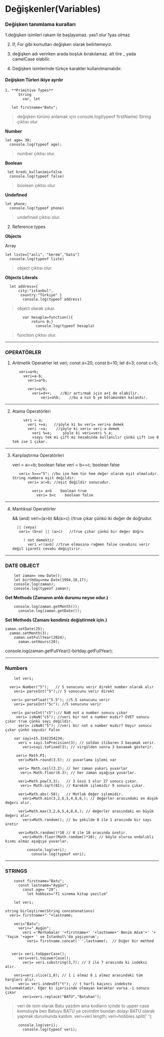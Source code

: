# Değişkenler(Variables)
### Değişken tanımlama kuralları


1.değişken isimleri rakam ile başlayamaz. yas1 olur 1yas olmaz

2. If, For gibi komutları değişken olarak belirtemeyiz.

3. değişken adı verirken arada boşluk bırakılamaz. alt tire _ yada camelCase olabilir.

4. Değişken isimlerinde türkçe karakter kullanılmamalıdır.

#### Değişken Türleri ikiye ayrılır

    1. **Primitive Types**
          String 
            var, let

       let firstname="Batu";
       
>değişken türünü anlamak için console.log(typeof firstName)
>String çıktısı olur

**Number** 

    let age= 30;
      console.log(typeof age); 
      
>number çıktısı olur.

**Boolean**

     let kredi_kullanimi=false
      console.log(typeof false)
        
>boolean çıktısı olur

**Undefined**

    let phone;
      console.log(typeof phone)
>undefined çıktısı olur.


2. Reference types

**Objects**

   Array
   
    let liste=["aslı", "kerem","batu"]
      console.log(typeof liste)
>object çıktısı olur

**Objects Literals**

      let address={
          city:"istanbul",
           country:"Türkiye" }
            console.log(typeof address)
>object olarak çıkar.

            var hesapla=function(){
                return 0;}
                  console.log(typeof hesapla)
>function çıktısı olur.

***********************************************************
### OPERATÖRLER

1. Aritmetik Operatrler
      let veri;
       const a=20;
       const b=10; 
       let d=3;
       const c=5;

          veri=a+b;
            veri=a-b;
              veri=a*b;
              
              veri=a/b;
                veri=d++;    //Bir artırmak için a+1 de olabilir.
                    veri=a%b;    //bu a nın b ye bölümünden kalandır.

 ****************************************************************
 
2. Atama Operatörleri

            veri = a;
              veri +=a;   //şöyle ki bu veri= veri+a demek
              veri -=a;    //şöyle ki veri= veri-a demek
                veri %=a;     şöyle ki veri=veri % a; 
                >sayı tek mi çift mi hesabında kullanılır çünkü çift ise 0 tek ise 1 çıkar.

 ****************************************************************

3. Karşılaştırma Operatörleri

      veri = a==b;   boolean false
          veri = b==c;   boolean false

          veri= 5==="5"; //bu ise hem tür hem değer olarak eşit olmalıdır. String numbera eşit değildir.
              veri= a!=b; //eşit değildir sonucudur.

                veri= a>b    boolean true
                  veri= b<c    boolean false    
 ****************************************************************

4. Mantıksal Operatörler

      && (and)
        veri=(a>b) &&(a>c)  //true çıkar çünkü iki değer de doğrudur.

         || (veya) 
          veri= (b>a) || (a>c)   //true çıkar çünkü bir değer doğru

            ! not demektir
              veri =!(a>b) //true olmasına rağmen false cevabını verir değil işareti cevabı değiştirir.




 ****************************************************************

### DATE OBJECT
    

        let zaman= new Date();
        let birthday=new Date(1994,10,17);
        console.log(zaman);
        console.log(typeof zaman);

**Get Methods (Zamanın anlık durumu neyse odur.)**

        console.log(zaman.getMonth());
          console.log(zaman.getDate());


**Set Methods (Zamanı kendimiz değiştirmek için.)**

    zaman.setDate(25);
      zaman.setMonth(3);
        zaman.setFullYear(2024);
          zaman.setHours(20);



console.log(zaman.getFullYear()-birtday.getFullYear);

 ****************************************************************

### Numbers

        let veri;

      veri= Number("5");   // 5 sonucunu verir direkt number olarak alır
        veri= parseInt("5");// 5 sonucunu verir direkt
        
       veri= parseFloat("5.5"); //5.5 sonucunu verir
        veri= parseInt("5c"); //5 sonucunu verir
        
       veri= parseInt("c5");// NaN not a number sonucu çıkar
         veri= isNaN("c5"); //veri bir not a number mıdır? EVET sonucu çıkar true çünkü sayı değildir.
          veri= isNaN("5"); //veri bir not a number mıdır? Hayır sonucu çıkar çünkü sayıdır False

        var sayi=15.3242354234;
          veri = sayi.toPrecision(3); // soldan itibaren 3 basamak verir.
            veri=sayi.toFixed(3); // virgülden sonra 3 basamak gösterir.

         veri= Math.PI;
          veri=Math.round(3.5); // yuvarlama işlemi var
          
          veri= Math.ceil(3.2); // her zaman yukarı yuvarlar
           veri= Math.floor(8.3); // her zaman aşağıya yuvarlar.
           
          veri=Math.pow(3,3);   // 3 üssü 3 olur 27 sonucu çıkar.
           veri= Math.sqrt(81); // Karekök işlemidir 9 sonucu çıkar.
           
          veri=Math.abs(-50);   // Mutlak değer işlemidir.
            veri=Math.min(3,2,6,5,4,8,6,); // değerler arasındaki en düşük değeri alır.
            
          veri=Math.max(3,2,6,5,4,8,6,); // değerler arasındaki en büyük değeri alır.
            veri=Math.random(); // bu şekilde 0 ile 1 arasında bir sayı üretir
            
          veri=Math.random()*10 // 0 ile 10 arasında üretir.
            veri=Math.floor(Math.random()*10); // böyle olursa ondalıklı kısmı almaz aşağıya yuvarlar.
            
              console.log(veri);
                console.log(typeof veri);


 ****************************************************************
 


### STRINGS


        const firstname="Batu";
          const lastname="Aygün";
            const age= "29";
              let hobbies="f1 sinema kitap yazılım"

        let veri;

    string birleştirme(String concatenations)
      veri= firstname+" "+lastname;
      
        veri="Batu";
          veri+=" Aygün"; 
            veri ='Merhabalar '+firstname+' '+lastname+' Benim Adım'+' '+ 'Yaşım '+age+ ' ve İstanbul\'da yaşıyorum';
              veri= firstname.concat(' ',lastname);  // Diğer bir method


       veri= veri.toUpperCase();
          veri=veri.toLowerCase();
            veri= veri.substring(3,7); // 3 ile 7 arasında ki indeksi alır.
            
        veri=veri.slice(1,8); // 1 i almaz 8 i almaz arasındaki tüm hargleri alır.
          veri= veri.indexOf("t"); // t harfi kaçıncı indekste bulunmaktadır. Eğer ki içerisinde olmayan karakter varsa -1 sonucu çıkar
            veri=veri.replace("BATU","Batuhan");
>veri de isim olarak Batu yazdım ama kodların içinde to upper case komutuyla ben Batuyu BATU ya çevirdim bundan dolayı BATU olarak yapmak durumunda kaldım.
        veri=veri.length;
           veri=hobbies.split(' ');

          console.log(veri);
            console.log(typeof veri);
